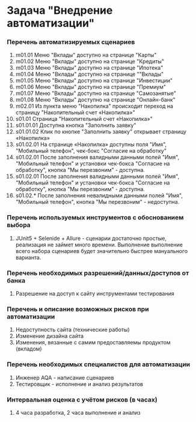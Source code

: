 # Задача "Внедрение автоматизации"

### Перечень автоматизируемых сценариев

1. m01.01 Меню "Вклады" доступно на странице "Карты"
2. m01.02 Меню "Вклады" доступно на странице "Кредиты"
3. m01.03 Меню "Вклады" доступно на странице "Ипотека"
4. m01.04 Меню "Вклады" доступно на странице ""Вклады"
5. m01.05 Меню "Вклады" доступно на странице "Инвестиции"
6. m01.06 Меню "Вклады" доступно на странице "Премиум"
7. m01.07 Меню "Вклады" доступно на странице "Самозанятые"
8. m01.08 Меню "Вклады" доступно на странице "Онлайн-банк"
9. m02.01 Из пункта меню "Накопилка" происходит переход на страницу "Накопительный счет «Накопилка»"
10. s01.01 Страница "Накопительный счет «Накопилка»"
11.	s01.01.01 Доступна кнопка "Заполнить заявку"
12.	s01.01.02 Клик по кнопке "Заполнить заявку" открывает страницу «Накопилка»
13.	s01.02.01 На странице «Накопилка» доступны поля "Имя", "Мобильный телефон", 
		чек-бокс "Согласие на обработку"
14.	s01.02.01 После заполнения валидными данными полей "Имя", "Мобильный телефон" 
		и установки чек-бокса "Согласие на обработку", кнопка "Мы перезвоним" - доступна.
15.	s01.02.01 После заполнения валидными данными полей "Имя", "Мобильный телефон" 
		и установки чек-бокса "Согласие на обработку", кнопка "Мы перезвоним" - доступна.
16.	s01.02.* После заполнения невалидными данными полей "Имя", "Мобильный телефон", 
		кнопка "Мы перезвоним" - недоступна.
		
### Перечень используемых инструментов с обоснованием выбора
1. JUnit5 + Selenide + Allure - сценарии достаточно простые, реализация не займет много времени. 
	Выполнение выполнение всего набора сценариев будет значительно быстрее мануального варианта.
	
### Перечень необходимых разрешений/данных/доступов от банка
1. Разрешение на доступ к сайту инструментами тестирования

### Перечень и описание возможных рисков при автоматизации
1. Недоступность сайта (технические работы)
2. Изменение дизайна сайта
3. Изменения, вязанные с самим предоставляемы продуктом (вкладом)
 
### Перечень необходимых специалистов для автоматизации
1. Инженер AQA - написание сценариев
2. Тестировщик - исполнение и анализ результатов

### Интервальная оценка с учётом рисков (в часах)
1. 4 часа разработка, 2 часа выполнение и анализ

